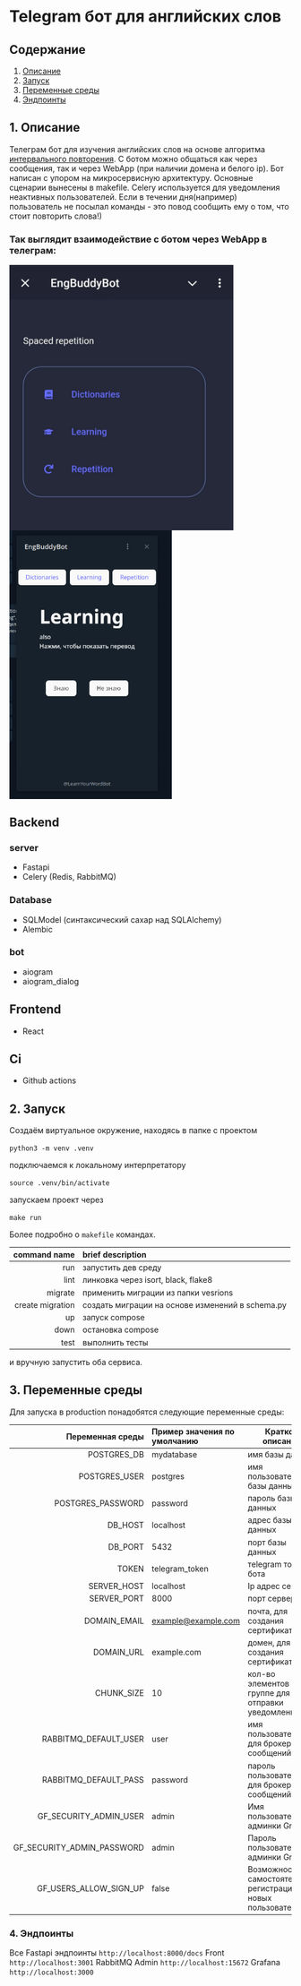 # Telegram бот для английских слов

## Содержание

1. [Описание](#1-Веб-сервер)
2. [Запуск](#2-Запуск)
3. [Переменные среды](#3-Переменные-среды)
4. [Эндпоинты](#4-Эндпоинты)

## 1. Описание

Телеграм бот для изучения английских слов на основе
алгоритма [интервального повторения](https://ru.wikipedia.org/wiki/%D0%98%D0%BD%D1%82%D0%B5%D1%80%D0%B2%D0%B0%D0%BB%D1%8C%D0%BD%D1%8B%D0%B5_%D0%BF%D0%BE%D0%B2%D1%82%D0%BE%D1%80%D0%B5%D0%BD%D0%B8%D1%8F).
С ботом можно общаться как через сообщения, так и через WebApp (при наличии домена и белого ip).
Бот написан с упором на микросервисную архитектуру. Основные сценарии вынесены в makefile.
Celery используется для уведомления неактивных пользователей. Если в течении дня(например)
пользователь не посылал команды - это повод сообщить ему о том, что стоит повторить слова!)

### Так выглядит взаимодействие с ботом через WebApp в телеграм:

<div style="display: flex; flex-direction: column;">
    <img src="screenshots/menu_preview.png" alt="drawing" width="400px;"/>
    <img src="screenshots/learning.png" alt="drawing" width="290px;"/>
</div>

## Backend

### server

- Fastapi
- Celery (Redis, RabbitMQ)

### Database

- SQLModel (синтаксический сахар над SQLAlchemy)
- Alembic

### bot

- aiogram
- aiogram_dialog

## Frontend

- React

## Ci

- Github actions

## 2. Запуск

Создаём виртуальное окружение, находясь в папке с проектом

`python3 -m venv .venv`

подключаемся к локальному интерпретатору

`source .venv/bin/activate`

запускаем проект через

`make run`

Более подробно о `makefile` командах.

|     command name | brief description                                |
|-----------------:|:-------------------------------------------------|
|              run | запустить дев среду                              |
|             lint | линковка через isort, black, flake8              |
|          migrate | применить миграции из папки vesrions             |
| create migration | создать миграции на основе изменений в schema.py |
|               up | запуск compose                                   |
|             down | остановка compose                                |
|             test | выполнить тесты                                  |

и вручную запустить оба сервиса.

## 3. Переменные среды

Для запуска в production понадобятся следующие переменные среды:

|           Переменная среды | Пример значения по умолчанию | Краткое описание                                            |
|---------------------------:|:-----------------------------|-------------------------------------------------------------|
|                POSTGRES_DB | mydatabase                   | имя базы данных                                             |
|              POSTGRES_USER | postgres                     | имя пользователя базы данных                                |
|          POSTGRES_PASSWORD | password                     | пароль базы данных                                          |
|                    DB_HOST | localhost                    | адрес базы данных                                           |
|                    DB_PORT | 5432                         | порт базы данных                                            |
|                      TOKEN | telegram_token               | тelegram токен бота                                         |
|                SERVER_HOST | localhost                    | Ip адрес сервера                                            |
|                SERVER_PORT | 8000                         | порт сервера                                                |
|               DOMAIN_EMAIL | example@example.com          | почта, для создания сертификата                             |
|                 DOMAIN_URL | example.com                  | домен, для создания сертификата                             |
|                 CHUNK_SIZE | 10                           | кол-во элементов в группе для отправки уведомлений          |
|      RABBITMQ_DEFAULT_USER | user                         | имя пользователь для брокера сообщений                      |
|      RABBITMQ_DEFAULT_PASS | password                     | пароль пользователя для брокера сообщений                   |
|     GF_SECURITY_ADMIN_USER | admin                        | Имя пользователя админки Grafana                            |
| GF_SECURITY_ADMIN_PASSWORD | admin                        | Пароль пользователя админки Grafana                         |
|     GF_USERS_ALLOW_SIGN_UP | false                        | Возможность самостоятельной регистрации новых пользователей |

### 4. Эндпоинты

Все Fastapi эндпоинты `http://localhost:8000/docs`
Front `http://localhost:3001`
RabbitMQ Admin `http://localhost:15672`
Grafana `http://localhost:3000`
